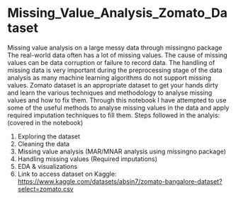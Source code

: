 # Missing_Value_Analysis_Zomato_Dataset
Missing value analysis on a large messy data through missingno package
The real-world data often has a lot of missing values. The cause of missing values can be data corruption or failure to record data. The handling of missing data is very important during the preprocessing stage of the data analysis as many machine learning algorithms do not support missing values. Zomato dataset is an appropriate dataset to get your hands dirty and learn the various techniques and methodology to analyse missing values and how to fix them. Through this notebook I have attempted to use some of the useful methods to analyse missing values in the data and apply required imputation techniques to fill them.
Steps followed in the analyis: (covered in the notebook)
1. Exploring the dataset
2. Cleaning the data
3. Missing value analysis (MAR/MNAR analysis using missingno package)
4. Handling missing values (Required imputations)
5. EDA & visualizations
6. Link to access dataset on Kaggle:  https://www.kaggle.com/datasets/absin7/zomato-bangalore-dataset?select=zomato.csv
